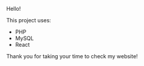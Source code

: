 Hello!

This project uses: 
<ul>
    <li>PHP</li>
    <li>MySQL</li>
    <li>React</li>
</ul>

Thank you for taking your time to check my website!


